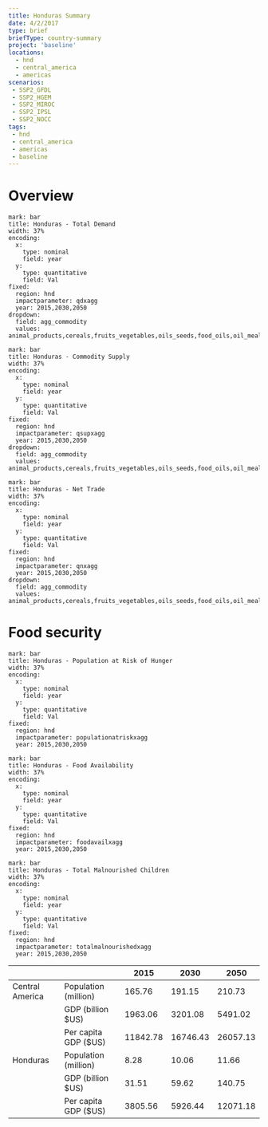 ```yaml
---
title: Honduras Summary
date: 4/2/2017
type: brief
briefType: country-summary
project: 'baseline'
locations:
  - hnd
  - central_america
  - americas
scenarios:
 - SSP2_GFDL
 - SSP2_HGEM
 - SSP2_MIROC
 - SSP2_IPSL
 - SSP2_NOCC
tags:
 - hnd
 - central_america
 - americas
 - baseline
---
```

# Overview 

```chart
mark: bar
title: Honduras - Total Demand
width: 37%
encoding:
  x:
    type: nominal
    field: year
  y:
    type: quantitative
    field: Val
fixed:
  region: hnd
  impactparameter: qdxagg
  year: 2015,2030,2050
dropdown:
  field: agg_commodity
  values: animal_products,cereals,fruits_vegetables,oils_seeds,food_oils,oil_meals,other,pulses,roots_tubers,sugar
```

```chart
mark: bar
title: Honduras - Commodity Supply
width: 37%
encoding:
  x:
    type: nominal
    field: year
  y:
    type: quantitative
    field: Val
fixed:
  region: hnd
  impactparameter: qsupxagg
  year: 2015,2030,2050
dropdown:
  field: agg_commodity
  values: animal_products,cereals,fruits_vegetables,oils_seeds,food_oils,oil_meals,other,pulses,roots_tubers,sugar
```

```chart
mark: bar
title: Honduras - Net Trade
width: 37%
encoding:
  x:
    type: nominal
    field: year
  y:
    type: quantitative
    field: Val
fixed:
  region: hnd
  impactparameter: qnxagg
  year: 2015,2030,2050
dropdown:
  field: agg_commodity
  values: animal_products,cereals,fruits_vegetables,oils_seeds,food_oils,oil_meals,other,pulses,roots_tubers,sugar
```

# Food security

```chart
mark: bar
title: Honduras - Population at Risk of Hunger
width: 37%
encoding:
  x:
    type: nominal
    field: year
  y:
    type: quantitative
    field: Val
fixed:
  region: hnd
  impactparameter: populationatriskxagg
  year: 2015,2030,2050
```

```chart
mark: bar
title: Honduras - Food Availability
width: 37%
encoding:
  x:
    type: nominal
    field: year
  y:
    type: quantitative
    field: Val
fixed:
  region: hnd
  impactparameter: foodavailxagg
  year: 2015,2030,2050
```

```chart
mark: bar
title: Honduras - Total Malnourished Children
width: 37%
encoding:
  x:
    type: nominal
    field: year
  y:
    type: quantitative
    field: Val
fixed:
  region: hnd
  impactparameter: totalmalnourishedxagg
  year: 2015,2030,2050
```

|   |   | 2015 | 2030 | 2050 |
|---|---|---|---|---|
| Central America | Population (million) | 165.76 | 191.15 | 210.73 |
|  | GDP (billion $US) | 1963.06 | 3201.08 | 5491.02 |
|  | Per capita GDP ($US) | 11842.78 | 16746.43 | 26057.13 |
| Honduras | Population (million) | 8.28 | 10.06 | 11.66 |
|  | GDP (billion $US) | 31.51 | 59.62 | 140.75 |
|  | Per capita GDP ($US) | 3805.56| 5926.44| 12071.18|